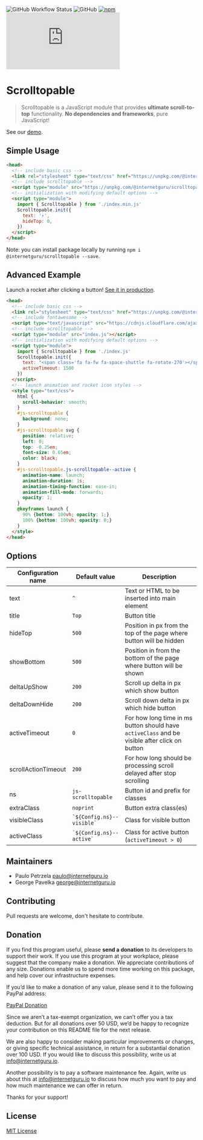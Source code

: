 
![GitHub Workflow Status](https://img.shields.io/github/workflow/status/internetguru/scrolltopable/Build)
![GitHub](https://img.shields.io/github/license/internetguru/scrolltopable)
[![npm](https://img.shields.io/npm/v/@internetguru/scrolltopable)](https://www.npmjs.com/package/@internetguru/scrolltopable)
![GitHub file size in bytes](https://img.shields.io/github/size/internetguru/scrolltopable/index.min.js?label=minified%20size)

# Scrolltopable

> Scrolltopable is a JavaScript module that provides **ultimate scroll-to-top** functionality. **No dependencies and frameworks**, pure JavaScript!

See our [demo](https://internetguru.github.io/scrolltopable/).

## Simple Usage

```html
<head>
  <!-- include basic css -->
  <link rel="stylesheet" type="text/css" href="https://unpkg.com/@internetguru/scrolltopable@latest/basic.css"/>
  <!-- include scrolltopable -->
  <script type="module" src="https://unpkg.com/@internetguru/scrolltopable@latest/index.min.js"></script>
  <!-- initialization with modifying default options -->
  <script type="module">
    import { Scrolltopable } from './index.min.js'
    Scrolltopable.init({
      text: '↑',
      hideTop: 0,
    })
  </script>
</head>
```

Note: you can install package locally by running `npm i @internetguru/scrolltopable --save`.

## Advanced Example

Launch a rocket after clicking a button! [See it in production](https://www.webtesting.cz/).

```html
<head>
  <!-- include basic css -->
  <link rel="stylesheet" type="text/css" href="https://unpkg.com/@internetguru/scrolltopable@latest/basic.css"/>
  <!-- include fontawesome -->
  <script type="text/javascript" src="https://cdnjs.cloudflare.com/ajax/libs/font-awesome/5.15.4/js/all.min.js"></script>
  <!-- include scrolltopable -->
  <script type="module" src="index.js"></script>
  <!-- initialization with modifying default options -->
  <script type="module">
    import { Scrolltopable } from './index.js'
    Scrolltopable.init({
      text: "<span class='fa fa-fw fa-space-shuttle fa-rotate-270'></span>",
      activeTimeout: 1500
    })
  </script>
  <!-- launch animation and rocket icon styles -->
  <style type="text/css">
    html {
      scroll-behavior: smooth;
    }
    #js-scrolltopable {
      background: none;
    }
    #js-scrolltopable svg {
      position: relative;
      left: 0;
      top: -0.25em;
      font-size: 0.65em;
      color: black;
    }
    #js-scrolltopable.js-scrolltopable--active {
      animation-name: launch;
      animation-duration: 1s;
      animation-timing-function: ease-in;
      animation-fill-mode: forwards;
      opacity: 1;
    }
    @keyframes launch {
      90% {bottom: 100vh; opacity: 1;}
      100% {bottom: 100vh; opacity: 0;}
    }
  </style>
</head>
```

## Options

|Configuration name|Default value|Description|
|------------------|-------------|-----------|
| text | `^` | Text or HTML to be inserted into main element |
| title | `Top` | Button title |
| hideTop | `500` | Position in px from the top of the page where button will be hidden |
| showBottom | `500` | Position in from the bottom of the page where button will be shown |
| deltaUpShow | `200` | Scroll up delta in px which show button |
| deltaDownHide | `200` | Scroll down delta in px which hide button |
| activeTimeout | `0` | For how long time in ms button should have `activeClass` and be visible after click on button |
| scrollActionTimeout | `200` | For how long should be processing scroll delayed after stop scrolling |
| ns | `js-scrolltopable` | Button id and prefix for classes |
| extraClass | `noprint` | Button extra class(es) |
| visibleClass | `` `${Config.ns}--visible` `` | Class for visible button |
| activeClass | `` `${Config.ns}--active` `` | Class for active button (`activeTimeout > 0`) |

## Maintainers

-  Paulo Petrzela paulo@internetguru.io
-  George Pavelka george@internetguru.io

## Contributing

Pull requests are welcome, don't hesitate to contribute.

## Donation

If you find this program useful, please **send a donation** to its developers to support their work. If you use this program at your workplace, please suggest that the company make a donation. We appreciate contributions of any size. Donations enable us to spend more time working on this package, and help cover our infrastructure expenses.

If you’d like to make a donation of any value, please send it to the following PayPal address:

[PayPal Donation](https://www.paypal.com/donate/?hosted_button_id=FVH97VVYW8NM6)

Since we aren’t a tax-exempt organization, we can’t offer you a tax deduction. But for all donations over 50 USD, we’d be happy to recognize your contribution on this README file for the next release.

We are also happy to consider making particular improvements or changes, or giving specific technical assistance, in return for a substantial donation over 100 USD. If you would like to discuss this possibility, write us at info@internetguru.io.

Another possibility is to pay a software maintenance fee. Again, write us about this at info@internetguru.io to discuss how much you want to pay and how much maintenance we can offer in return.

Thanks for your support!

## License

[MIT License](LICENSE)
